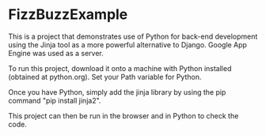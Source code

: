 # FizzBuzzExample

This is a project that demonstrates use of Python for back-end development using the Jinja tool as a more powerful alternative to Django.
Google App Engine was used as a server.

To run this project, download it onto a machine with Python installed (obtained at python.org).  Set your Path variable for Python.

Once you have Python, simply add the jinja library by using the pip command "pip install jinja2".

This project can then be run in the browser and in Python to check the code.


